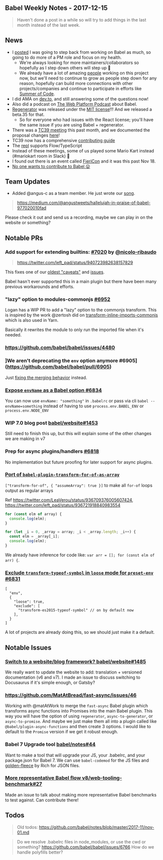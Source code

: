 ## Babel Weekly Notes - 2017-12-15

> Haven't done a post in a while so will try to add things in the last month instead of the last week.

## News

- I [posted](https://twitter.com/left_pad/status/938041651452416004) I was going to step back from working on Babel as much, so going to do more of a PM role and focus on my health.
  - We're always looking for more maintainers/collaborators so hopefully as I step down others will step up 🤗
  - We already have a lot of amazing [people](https://babeljs.io/team) working on this project now, but we'll need to continue to grow as people step down for any reason, hopefully can build more connections with other projects/companies and continue to participate in efforts like [Summer of Code](https://babeljs.io/blog/2017/08/09/babel-and-summer-of-code).
- I did AMA on [dev.to](https://twitter.com/ThePracticalDev/status/941007481987268609), and still answering some of the questions now!
- Also did a podcast on [The Web Platform Podcast](https://twitter.com/TheWebPlatform/status/940855461229793280) about Babel.
- [Regenerator](https://github.com/facebook/regenerator) was released under the [MIT license](https://twitter.com/left_pad/status/938825429955125248)!!! And we released a beta.35 for that.
  - So for everyone who had issues with the React license; you'll have the same issue if you are using Babel + regenerator.
- There was a [TC39 meeting](https://github.com/tc39/agendas/blob/master/2017/11.md) this past month, and we documented the proposal changes [here](https://github.com/babel/proposals/issues/34)!
- TC39 now has a comprehensive [contributing guide](https://twitter.com/bterlson/status/931586519592087552)
- The [repl](https://babeljs.io/repl/build/master) supports Flow/TypeScript
- Instead of these meetings, some of us played some Mario Kart instead (#mariokart room in Slack) 🙂  
- I found out there is an event called [FieriCon](http://www.fiericon.com/) and it was this past Nov 18.  
- [No one wants to contribute to Babel 😛](https://twitter.com/AdamRackis/status/931195056479965185)

## Team Updates

- Added @angus-c as a team member. He just wrote our [song](https://twitter.com/left_pad/status/938956634361094146).

> https://medium.com/@angustweets/hallelujah-in-praise-of-babel-977020010fad

Please check it out and send us a recording, maybe we can play in on the website or something?

## Notable PRs

### Add support for extending builtins: [#7020](https://github.com/babel/babel/pull/7020) by [@nicolo-ribaudo](https://github.com/nicolo-ribaudo)

> https://twitter.com/left_pad/status/940723982638157829

This fixes one of our [oldest "caveats"](https://babeljs.io/docs/usage/caveats/#classes) and [issues](https://github.com/babel/babel/issues/4480).

Babel hasn't ever supported this in a main plugin but there have been many previous workarounds and efforts.

### "lazy" option to modules-commonjs [#6952](https://github.com/babel/babel/pull/6952)

Logan has a WIP PR to add a "lazy" option to the commonjs transform. This is inspired by the work @zertosh did on [transform-inline-imports-commonjs](https://github.com/zertosh/babel-plugin-transform-inline-imports-commonjs) which is also used in Yarn.

Basically it rewrites the module to only run the imported file when it's needed.

### https://github.com/babel/babel/issues/4480

### ]We aren't deprecating the `env` option anymore #6905](https://github.com/babel/babel/pull/6905)

Just [fixing the merging behavior](https://twitter.com/left_pad/status/936687774098444288) instead.

### [Expose `envName` as a Babel option #6834](https://github.com/babel/babel/pull/6834)

You can now use `envName: "something"` in `.babelrc` or pass via cli `babel --envName=something` instead of having to use `process.env.BABEL_ENV` or `process.env.NODE_ENV`

### WIP 7.0 blog post [babel/website#1453](https://github.com/babel/website/pull/1453)

Still need to finish this up, but this will explain some of the other changes we are making in v7

### Prep for async plugins/handlers [#6818](https://github.com/babel/babel/pull/6818)

No implementation but future proofing for later support for async plugins.

### [Port of `babel-plugin-transform-for-of-as-array`](https://github.com/babel/babel/pull/6914)

`["transform-for-of", { "assumeArray": true }]` to make all `for-of` loops output as regular arrays

Ref https://twitter.com/LeaVerou/status/936709376005607424, https://twitter.com/left_pad/status/936721918840983554

```js
for (const elm of array) {
  console.log(elm);
}
```

```js
for (let _i = 0, _array = array; _i < _array.length; _i++) {
  const elm = _array[_i];
  console.log(elm);
}
```

We already have inference for code like: `var arr = []; for (const elm of arr) {`.

### [Exclude `transform-typeof-symbol` in `loose` mode for `preset-env` #6831](https://github.com/babel/babel/pull/6831)

```
[
  "env",
  {
    "loose": true,
    "exclude": [
      "transform-es2015-typeof-symbol" // on by default now
    ],
  }
]
```

A lot of projects are already doing this, so we should just make it a default.

## Notable Issues

### [Switch to a website/blog framework? babel/website#1485](https://github.com/babel/website/issues/1485)

We really want to update the website to add: translation + versioned documentation (v6 and v7). I made an issue to discuss switching to Docusaurus if it's simple enough, or Gatsby?

### https://github.com/MatAtBread/fast-async/issues/46

Working with @matAtWork to merge the `fast-async` Babel plugin which transforms async functions into Promises into the main Babel plugin. This way you will have the option of using `regenerator`, `async-to-generator`, or `async-to-promise`. And maybe we just make them all into a plugin called like `@babel/plugin-async-functions` and then create 3 options. I would like to default to the `Promise` version if we get it robust enough.

### Babel 7 Upgrade tool [babel/notes#44](https://github.com/babel/notes/issues/44)

Want to make a tool that will upgrade your JS, your .babelrc, and your package.json for Babel 7. We can use `babel-codemod` for the JS files and [golden-fleece](https://twitter.com/Rich_Harris/status/937144688590671873) by Rich for JSON files.

### [More representative Babel flow v8/web-tooling-benchmark#27](https://github.com/v8/web-tooling-benchmark/issues/27)

Made an issue to talk about making more representative Babel benchmarks to test against. Can contribute there!

## Todos

> Old todos: https://github.com/babel/notes/blob/master/2017-11/nov-01.md

> Do we resolve .babelrc files in node_modules, or use the cwd or something? https://github.com/babel/babel/issues/6766
> How do we handle polyfills better?
